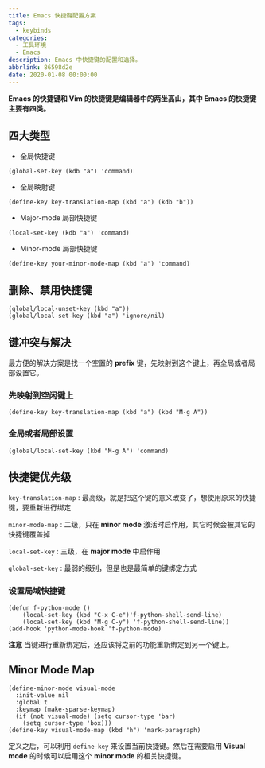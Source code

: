 ```yaml
---
title: Emacs 快捷键配置方案
tags:
  - keybinds
categories:
  - 工具环境
  - Emacs
description: Emacs 中快捷键的配置和选择。
abbrlink: 86598d2e
date: 2020-01-08 00:00:00
---
```


**Emacs 的快捷键和 Vim 的快捷键是编辑器中的两坐高山，其中 Emacs 的快捷键主要有四类。**

## 四大类型 

-   全局快捷键

```emacs-lisp
(global-set-key (kdb "a") 'command)
```

-   全局映射键

```emacs-lisp
(define-key key-translation-map (kbd "a") (kdb "b"))
```

-   Major-mode 局部快捷键

```emacs-lisp
(local-set-key (kdb "a") 'command)
```

-   Minor-mode 局部快捷键

```emacs-lisp
(define-key your-minor-mode-map (kbd "a") 'command)
```

## 删除、禁用快捷键 

```emacs-lisp
(global/local-unset-key (kbd "a"))
(global/local-set-key (kbd "a") 'ignore/nil)
```

## 键冲突与解决 

最方便的解决方案是找一个空置的 **prefix** 键，先映射到这个键上，再全局或者局部设置它。

### 先映射到空闲键上 

```emacs-lisp
(define-key key-translation-map (kbd "a") (kbd "M-g A"))
```

### 全局或者局部设置 

```emacs-lisp
(global/local-set-key (kbd "M-g A") 'command)
```

## 快捷键优先级 

`key-translation-map` : 最高级，就是把这个键的意义改变了，想使用原来的快捷键，要重新进行绑定

`minor-mode-map` : 二级，只在 **minor mode** 激活时启作用，其它时候会被其它的快捷键覆盖掉

`local-set-key` : 三级，在 **major mode** 中启作用

`global-set-key` : 最弱的级别，但是也是最简单的键绑定方式


### 设置局域快捷键 

```emacs-lisp
(defun f-python-mode ()
    (local-set-key (kbd "C-x C-e")'f-python-shell-send-line)
    (local-set-key (kbd "M-g C-y") 'f-python-shell-send-line))
(add-hook 'python-mode-hook 'f-python-mode)
```

**注意** 当键进行重新绑定后，还应该将之前的功能重新绑定到另一个键上。

## Minor Mode Map 

```emacs-lisp
(define-minor-mode visual-mode
  :init-value nil
  :global t
  :keymap (make-sparse-keymap)
  (if (not visual-mode) (setq cursor-type 'bar)
    (setq cursor-type 'box)))
(define-key visual-mode-map (kbd "h") 'mark-paragraph)
```

定义之后，可以利用 `define-key` 来设置当前快捷键。然后在需要启用 **Visual mode** 的时候可以启用这个 **minor mode** 的相关快捷键。
